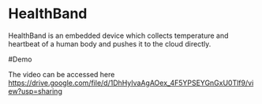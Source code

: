 # HealthBand
HealthBand is an embedded device which collects temperature and heartbeat of a human body and pushes it to the cloud directly.

#Demo

The video can be accessed here https://drive.google.com/file/d/1DhHyIvaAgAOex_4F5YPSEYGnGxU0Tlf9/view?usp=sharing
